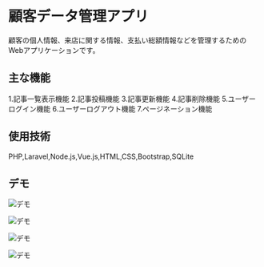 
# 顧客データ管理アプリ

顧客の個人情報、来店に関する情報、支払い総額情報などを管理するためのWebアプリケーションです。

## 主な機能

1.記事一覧表示機能 2.記事投稿機能 3.記事更新機能 4.記事削除機能 5.ユーザーログイン機能 6.ユーザーログアウト機能 7.ページネーション機能  

## 使用技術

PHP,Laravel,Node.js,Vue.js,HTML,CSS,Bootstrap,SQLite

## デモ

![デモ](https://user-images.githubusercontent.com/60135638/90615319-ed987080-e246-11ea-961b-d4a9fafd5de2.png)

![デモ](https://user-images.githubusercontent.com/60135638/90615658-60a1e700-e247-11ea-9eaf-700e56e05147.png)

![デモ](https://user-images.githubusercontent.com/60135638/90615796-8c24d180-e247-11ea-8b73-8c4379e72203.png)

![デモ](https://user-images.githubusercontent.com/60135638/90615890-ab236380-e247-11ea-9069-e88b23c9c06c.png)
